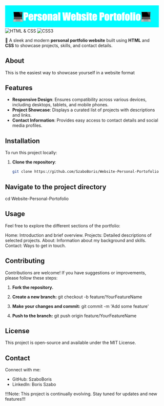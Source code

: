 ![Portfolio Screenshot](Personal_Website_Portofolio%20(1).png)
![HTML & CSS](https://img.shields.io/badge/HTML5-%23E34F26.svg?style=for-the-badge&logo=html5&logoColor=white)
![CSS3](https://img.shields.io/badge/CSS3-%231572B6.svg?style=for-the-badge&logo=css3&logoColor=white)

🚀 A sleek and modern **personal portfolio website** built using **HTML** and **CSS** to showcase projects, skills, and contact details.

## About

This is the easiest way to showcase yourself in a website format

## Features

- **Responsive Design**: Ensures compatibility across various devices, including desktops, tablets, and mobile phones.
- **Project Showcase**: Displays a curated list of projects with descriptions and links.
- **Contact Information**: Provides easy access to contact details and social media profiles.

## Installation

To run this project locally:

1. **Clone the repository**:
   ```bash
   git clone https://github.com/SzaboBoris/Website-Personal-Portofolio.git

## Navigate to the project directory 
 cd Website-Personal-Portofolio

## Usage

Feel free to explore the different sections of the portfolio:

Home: Introduction and brief overview.
Projects: Detailed descriptions of selected projects.
About: Information about my background and skills.
Contact: Ways to get in touch.

## Contributing

Contributions are welcome! If you have suggestions or improvements, please follow these steps:

1. **Fork the repository.**

2. **Create a new branch:** git checkout -b feature/YourFeatureName

3. **Make your changes and commit:** git commit -m 'Add some feature'

4. **Push to the branch:** git push origin feature/YourFeatureName

## License
This project is open-source and available under the MIT License.

## Contact

Connect with me:

- GitHub: SzaboBoris
- LinkedIn: Boris Szabo

!!!Note: This project is continually evolving. Stay tuned for updates and new features!!!






